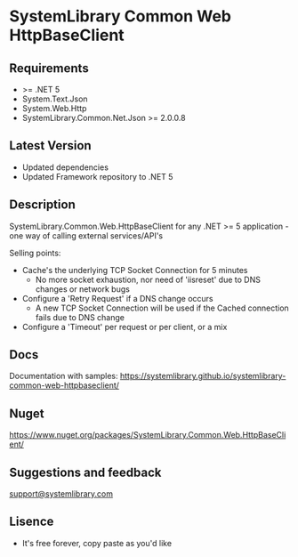 # SystemLibrary Common Web HttpBaseClient

## Requirements
- &gt;= .NET 5
- System.Text.Json
- System.Web.Http
- SystemLibrary.Common.Net.Json &gt;= 2.0.0.8

## Latest Version
- Updated dependencies
- Updated Framework repository to .NET 5

## Description
SystemLibrary.Common.Web.HttpBaseClient for any .NET &gt;= 5 application - one way of calling external services/API's

Selling points:
* Cache's the underlying TCP Socket Connection for 5 minutes
  * No more socket exhaustion, nor need of 'iisreset' due to DNS changes or network bugs
* Configure a 'Retry Request' if a DNS change occurs
  * A new TCP Socket Connection will be used if the Cached connection fails due to DNS change
* Configure a 'Timeout' per request or per client, or a mix


## Docs			
Documentation with samples:
https://systemlibrary.github.io/systemlibrary-common-web-httpbaseclient/

## Nuget
https://www.nuget.org/packages/SystemLibrary.Common.Web.HttpBaseClient/

## Suggestions and feedback
support@systemlibrary.com

## Lisence
- It's free forever, copy paste as you'd like
